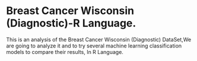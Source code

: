 # Breast Cancer Wisconsin (Diagnostic)-R Language.
This is an analysis of the Breast Cancer Wisconsin (Diagnostic) DataSet,We are going to analyze it and to try several machine learning classification models to compare their results, In R Language.
